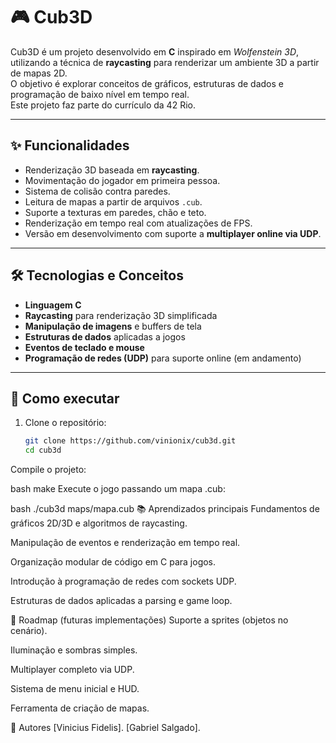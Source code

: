 # 🎮 Cub3D

Cub3D é um projeto desenvolvido em **C** inspirado em *Wolfenstein 3D*, utilizando a técnica de **raycasting** para renderizar um ambiente 3D a partir de mapas 2D.  
O objetivo é explorar conceitos de gráficos, estruturas de dados e programação de baixo nível em tempo real.  
Este projeto faz parte do currículo da 42 Rio.

---

## ✨ Funcionalidades
- Renderização 3D baseada em **raycasting**.  
- Movimentação do jogador em primeira pessoa.  
- Sistema de colisão contra paredes.  
- Leitura de mapas a partir de arquivos `.cub`.  
- Suporte a texturas em paredes, chão e teto.  
- Renderização em tempo real com atualizações de FPS.  
- Versão em desenvolvimento com suporte a **multiplayer online via UDP**.  

---

## 🛠️ Tecnologias e Conceitos
- **Linguagem C**  
- **Raycasting** para renderização 3D simplificada  
- **Manipulação de imagens** e buffers de tela  
- **Estruturas de dados** aplicadas a jogos  
- **Eventos de teclado e mouse**  
- **Programação de redes (UDP)** para suporte online (em andamento)  

---

## 🚀 Como executar
1. Clone o repositório:
   ```bash
   git clone https://github.com/vinionix/cub3d.git
   cd cub3d
Compile o projeto:

bash
make
Execute o jogo passando um mapa .cub:

bash
./cub3d maps/mapa.cub
📚 Aprendizados principais
Fundamentos de gráficos 2D/3D e algoritmos de raycasting.

Manipulação de eventos e renderização em tempo real.

Organização modular de código em C para jogos.

Introdução à programação de redes com sockets UDP.

Estruturas de dados aplicadas a parsing e game loop.

📌 Roadmap (futuras implementações)
 Suporte a sprites (objetos no cenário).

 Iluminação e sombras simples.

 Multiplayer completo via UDP.

 Sistema de menu inicial e HUD.

 Ferramenta de criação de mapas.

👤 Autores
[Vinicius Fidelis].
[Gabriel Salgado].
